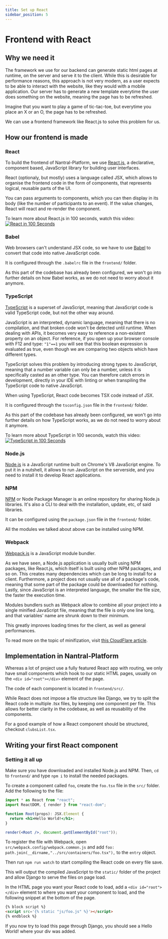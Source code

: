 ```yaml
---
title: Set up React
sidebar_position: 5
---
```


# Frontend with React

## Why we need it

The framework we use for our backend can generate static html pages at runtime, on the server and serve it to the client. While this is desirable for performance reasons, this approach is not very modern, as a user expects to be able to interact with the website, like they would with a mobile application. Our server has to generate a new template everytime the user does something on the website, meaning the page has to be refreshed.

Imagine that you want to play a game of tic-tac-toe, but everytime you place an X or an O, the page has to be refreshed.

We can use a frontend framework like React.js to solve this problem for us.

## How our frontend is made

### React

To build the frontend of Nantral-Platform, we use [React.js](https://reactjs.org/), a declarative, component based, JavaScript library for building user interfaces.

React (optionaly, but mostly) uses a language called JSX, which allows to organise the frontend code in the form of components, that represents logical, reusable parts of the UI.

You can pass arguments to components, which you can then display in its body (like the number of participants to an event). If the value changes, React will react and re-render the component.

To learn more about React.js in 100 seconds, watch this video:
[![React in 100 Seconds](https://res.cloudinary.com/marcomontalbano/image/upload/v1632607714/video_to_markdown/images/youtube--Tn6-PIqc4UM-c05b58ac6eb4c4700831b2b3070cd403.jpg)](https://www.youtube.com/watch?v=Tn6-PIqc4UM "React in 100 Seconds")

### Babel

Web browsers can't understand JSX code, so we have to use [Babel](https://babeljs.io/) to convert that code into native JavaScript code.

It is configured through the `.babelrc` file in the `frontend/` folder.

As this part of the codebase has already been configured, we won't go into further details on how Babel works, as we do not need to worry about it anymore.

### TypeScript

[TypeScript](https://www.typescriptlang.org/) is a superset of JavaScript, meaning that JavaScript code is valid TypeScript code, but not the other way around.

JavaScript is an interpreted, dynamic language, meaning that there is no compilation, and that broken code won't be detected until runtime. When dealing with APIs, it becomes very easy to reference a non-existent property on an object. For reference, if you open up your browser console with F12 and type:
`"1"==1` you will see that this boolean expression is evaluated as true, even though we are comparing two objects which have different types.

TypeScript solves this problem by introducing strong types to JavaScript, meaning that a number variable can only be a number, unless it is specifically casted as an other type. You can therefore catch errors in development, directly in your IDE with linting or when transpiling the TypeScript code to native JavaScript.

When using TypeScript, React code becomes TSX code instead of JSX.

It is configured through the `tsconfig.json` file in the `frontend/` folder.

As this part of the codebase has already been configured, we won't go into further details on how TypeScript works, as we do not need to worry about it anymore.

To learn more about TypeScript in 100 seconds, watch this video:
[![TypeScript in 100 Seconds](https://res.cloudinary.com/marcomontalbano/image/upload/v1632608531/video_to_markdown/images/youtube--zQnBQ4tB3ZA-c05b58ac6eb4c4700831b2b3070cd403.jpg)](https://www.youtube.com/watch?v=zQnBQ4tB3ZA "TypeScript in 100 Seconds")

### Node.js

[Node.js](https://nodejs.org) is a JavaScript runtime built on Chrome's V8 JavaScript engine. To put it in a nutshell, it allows to run JavaScript on the serverside, and you need to install it to develop React applications.

### NPM

[NPM](https://www.npmjs.com/) or Node Package Manager is an online repository for sharing Node.js libraries. It's also a CLI to deal with the installation, update, etc, of said libraries.

It can be configured using the `package.json` file in the `frontend/` folder.

All the modules we talked about above can be installed using NPM.

### Webpack

[Webpack.js](https://webpack.js.org/) is a JavaScript module bundler.

As we have seen, a Node.js application is usually built using NPM packages, like React.js, which itself is built using other NPM packages, and so on. This creates many dependencies which can be long to install for a client. Furthermore, a project does not usually use all of a package's code, meaning that some part of the package could be downloaded for nothing. Lastly, since JavaScript is an interpreted language, the smaller the file size, the faster the execution time.

Modules bundlers such as Webpack allow to combine all your project into a single minified JavaScript file, meaning that the file is only one line long, and that variables' name are shrunk down to their minimum.

This greatly improves loading times for the client, as well as general performances.

To read more on the topic of minifization, visit [this CloudFlare article](https://www.cloudflare.com/fr-fr/learning/performance/why-minify-javascript-code/).

## Implementation in Nantral-Platform

Whereas a lot of project use a fully featured React app with routing, we only have small components which hook to our static HTML pages, usually on the `<div id="root"></div>` element of the page.

The code of each component is located in `frontend/src/`.

While React does not impose a file structure like Django, we try to split the React code in multiple .tsx files, by keeping one component per file. This allows for better clarity in the codebase, as well as reusability of the components.

For a good example of how a React component should be structured, checkout `clubsList.tsx`.

## Writing your first React component

### Setting it all up

Make sure you have downloaded and installed Node.js and NPM. Then, `cd` to `frontend/` and type `npm i` to install the needed packages.

To create a component called `foo`, create the `foo.tsx` file in the `src/` folder. Add the following to the file:

```jsx
import * as React from "react";
import ReactDOM, { render } from "react-dom";

function Root(props): JSX.Element {
  return <h1>Hello World!</h1>;
}

render(<Root />, document.getElementById("root"));
```

To register the file with Webpack, open `src/webpack.config/webpack.common.js` and add `foo: path.join(__dirname,"../src/containers/foo.tsx"),` to the `entry` object.

Then run `npm run watch` to start compiling the React code on every file save.

This will output the compiled JavaScript to the `static/` folder of the project and allow Django to serve the files on page load.

In the HTML page you want your React code to load, add a `<div id="root"></div>` element to where you want your component to load, and the following snippet at the bottom of the page.

```html
{% block script %}
<script src='{% static "js/foo.js" %}'></script>
{% endblock %}
```

If you now try to load this page through Django, you should see a Hello World! where your div was added.
